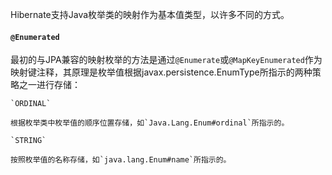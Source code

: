 Hibernate支持Java枚举类的映射作为基本值类型，以许多不同的方式。

#### `@Enumerated`

最初的与JPA兼容的映射枚举的方法是通过`@Enumerate`或`@MapKeyEnumerated`作为映射键注释，其原理是枚举值根据javax.persistence.EnumType所指示的两种策略之一进行存储：

    `ORDINAL`

    根据枚举类中枚举值的顺序位置存储，如`Java.Lang.Enum#ordinal`所指示的。

    `STRING`

    按照枚举值的名称存储，如`java.lang.Enum#name`所指示的。


